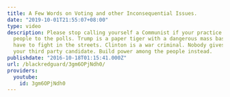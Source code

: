 ```yaml
---
title: A Few Words on Voting and other Inconsequential Issues.
date: "2019-10-01T21:55:07+08:00"
type: video
description: Please stop calling yourself a Communist if your practice is to lead
  people to the polls. Trump is a paper tiger with a dangerous mass base that we'll
  have to fight in the streets. Clinton is a war criminal. Nobody gives a fuck about
  your third party candidate. Build power among the people instead.
publishdate: "2016-10-18T01:15:41.000Z"
url: /blackredguard/3gm6OPjNdh0/
providers:
  youtube:
    id: 3gm6OPjNdh0
---
```

